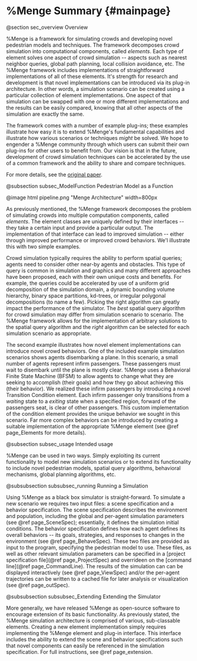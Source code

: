 %Menge Summary {#mainpage}
=================

@section sec_overview Overview

%Menge is a framework for simulating crowds and developing novel pedestrian models and techniques.  The framework decomposes crowd simulation into computational components, called *elements*.  Each type of element solves one aspect of crowd simulation -- aspects such as nearest neighbor queries, global path planning, local collision avoidance, etc.  The %Menge framework includes implementations of straightforward implementations of all of these elements.  It's strength for research and development is that novel implementations can be introduced via its plug-in architecture.  In other words, a simulation scenario can be created using a particular collection of element implementations.  One aspect of that simulation can be swapped with one or more different implementations and the results can be easily compared, knowing that all other aspects of the simulation are exactly the same.  

The framework comes with a number of example plug-ins; these examples illustrate how easy it is to extend %Menge's fundamental capabilities and illustrate how various scenarios or techniques *might* be solved.  We hope to engender a %Menge community through which users can submit their own plug-ins for other users to benefit from.  Our vision is that in the future, development of crowd simulation techniques can be accelerated by the use of a common framework and the ability to share and compare techniques.

For more details, see the <a href="https://collective-dynamics.eu/index.php/cod/article/view/A1">original paper</a>.

@subsection subsec_ModelFunction Pedestrian Model as a Function

@image html pipeline.png "Menge Architecture" width=800px

As previously mentioned, the %Menge framework decomposes the problem of simulating crowds into multiple computation components, called *elements*.  The element classes are uniquely defined by their interfaces -- they take a certain input and provide a particular output.  The implementation of that interface can lead to improved simulation -- either through improved performance or improved crowd behaviors.  We'l illustrate this with two simple examples.

Crowd simulation typically requires the ability to perform spatial queries; agents need to consider other near-by agents and obstacles.  This type of query is common in simulation and graphics and many different approaches have been proposed, each with their own unique costs and benefits.  For example, the queries could be accelerated by use of a uniform grid decomposition of the simulation domain, a dynamic bounding volume hierarchy, binary space partitions, kd-trees, or irregular polygonal decompositions (to name a few).  Picking the right algorithm can greatly impact the performance of the simulator.  The *best* spatial query algorithm for crowd simulation may differ from simulation scenario to scenario.  The %Menge framework allows for the implementation of arbitrary solutions to the spatial query algorithm and the *right* algorithm can be selected for each simulation scenario as appropriate.

The second example illustrates how novel element implementations can introduce novel crowd behaviors.  One of the included example simulation scenarios shows agents disembarking a plane.  In this scenario, a small number of agents represent infirm passengers.  These passengers must wait to disembark until the plane is mostly clear.  %Menge uses a Behavioral Finite State Machine (BFSM) to allow agents to change what they are seeking to accomplish (their goals) and how they go about achieving this (their behavior).  We realized these infirm passengers by introducing a novel Transition Condition element.  Each infirm passenger only transitions from a *waiting* state to a *exiting* state when a specified region, forward of the passengers seat, is clear of other passengers.  This custom implementation of the condition element provides the unique behavior we sought in this scenario.  Far more complex behaviors can be introduced by creating a suitable implementation of the appropriate %Menge element (see @ref page_Elements for more details).

@subsection subsec_usage Intended usage

%Menge can be used in two ways.  Simply exploiting its current functionality to model new simulation scenarios or to extend its functionality to include novel pedestrian models, spatial query algorithms, behavioral mechanisms, global planning algorithms, etc. 

@subsubsection subsubsec_running Running a Simulation

Using %Menge as a black box simulator is straight-forward.  To simulate a new scenario we requires two input files: a scene specification and a behavior specification.  The scene specification describes the environment and population, including the global and per-agent simulation parameters (see @ref page_SceneSpec); essentially, it defines the simulation initial conditions.  The behavior specification defines how each agent defines its overall behaviors -- its goals, strategies, and responses to changes in the environment (see @ref page_BehaveSpec).  These two files are provided as input to the program, specifying the pedestrian model to use. These files, as well as other relevant simulation parameters can be specified in a [project specification file](@ref page_ProjectSpec) and overrideen on the [command line](@ref page_CommandLine). The results of the simulation can can be displayed interactively (see @ref page_ViewSpec) and/or the per-agent trajectories can be written to a cached file for later analysis or visualization (see @ref page_outSpec).

@subsubsection subsubsec_Extending Extending the Simulator

More generally, we have released %Menge as open-source software to encourage extension of its basic functionality.  As previously stated, the %Menge simulation architecture is comprised of various, sub-classable elements.  Creating a new element implementation simply requires implementing the %Menge element and plug-in interface.  This interface includes the ability to extend the scene and behavior specifications such that novel components can easily be referenced in the simulation specification.
For full instructions, see @ref page_extension.